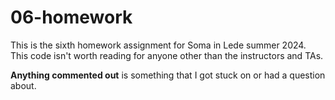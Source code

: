 # 06-homework
 
This is the sixth homework assignment for Soma in Lede summer 2024. This code isn't worth reading for anyone other than the instructors and TAs.

**Anything commented out** is something that I got stuck on or had a question about. 
